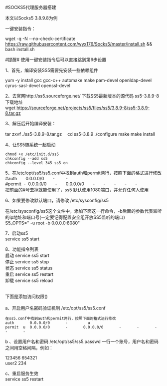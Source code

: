 #SOCKS5代理服务器搭建

本文以Socks5 3.8.9.8为例

  一键安装指令：

  wget -q -N --no-check-certificate https://raw.githubusercontent.com/wyx176/Socks5/master/install.sh && bash install.sh

  #提醒#
  使用一键安装指令后可以直接跳到第6步设置

  1、首先，编译安装SS5需要先安装一些依赖组件

  yum -y install gcc gcc-c++ automake make pam-devel openldap-devel cyrus-sasl-devel openssl-devel

  2、去官网http://ss5.sourceforge.net/ 下载SS5最新版本的源代码
    ss5-3.8.9-8下载地址<br>
  wget https://sourceforge.net/projects/ss5/files/ss5/3.8.9-8/ss5-3.8.9-8.tar.gz

  3、解压后开始编译安装：

  tar zxvf ./ss5-3.8.9-8.tar.gz
　cd ss5-3.8.9
  ./configure
  make
  make install

  4、让SS5随系统一起启动

    chmod +x /etc/init.d/ss5
    chkconfig --add ss5
    chkconfig --level 345 ss5 on
    
  5、在/etc/opt/ss5/ss5.conf中找到auth和permit两行，按照下面的格式进行修改<br>
  #auth       0.0.0.0/0       -         - <br>
  #permit  -  0.0.0.0/0       -       0.0.0.0/0       -       -       -       -       -<br>
  把前面的#号去掉就能使用了，ss5 默认使用1080端口，并允许任何人使用

  6、如果要修改默认端口，请修改  /etc/sysconfig/ss5

  在/etc/sysconfig/ss5这个文件中，添加下面这一行命令，-b后面的参数代表监听的ip地址和端口号(一定要记得配置安全组开放SS5监听的端口)<br>
S5_OPTS=" -u root -b 0.0.0.0:8080"<br>

7、启动ss5<br>
service ss5 start<br>
  
8、功能指令列表<br>
  启动 service ss5 start<br>
  停止 service ss5 stop<br>
  状态 service ss5 status<br>
  重启 service ss5 restart<br>
  卸载 service ss5 reload<br>

<br>
下面是添加访问权限()<br>
 <br>
a、开启用户名密码验证机制 /etc/opt/ss5/ss5.conf<br>

    在ss5.conf中找到auth和permit两行，按照下面的格式进行修改
    auth       0.0.0.0/0       -         u
    permit  u  0.0.0.0/0       -       0.0.0.0/0       -       -       -       -       -

  b 、设置用户名和密码 /etc/opt/ss5/ss5.passwd
     一行一个账号，用户名和密码之间用空格间隔，例如：<br>

 123456 654321<br>
 user2 234<br>
   
  c、重启服务生效<br>
service ss5 restart
